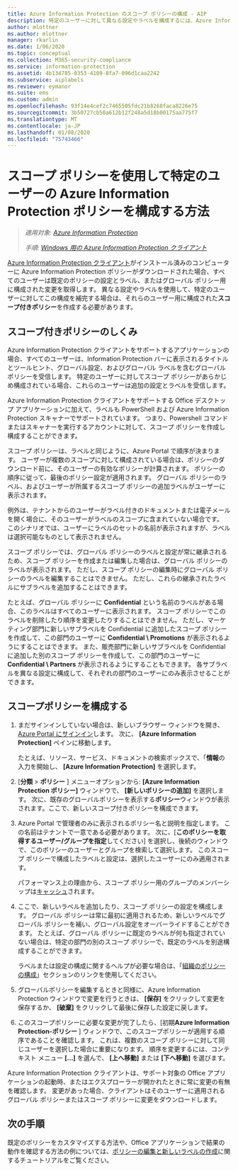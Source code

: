 ```yaml
---
title: Azure Information Protection のスコープ ポリシーの構成 - AIP
description: 特定のユーザーに対して異なる設定やラベルを構成するには、Azure Information Protection のスコープ ポリシーを構成する必要があります。
author: mlottner
ms.author: mlottner
manager: rkarlin
ms.date: 1/06/2020
ms.topic: conceptual
ms.collection: M365-security-compliance
ms.service: information-protection
ms.assetid: 4b134785-0353-4109-8fa7-096d1caa2242
ms.subservice: aiplabels
ms.reviewer: eymanor
ms.suite: ems
ms.custom: admin
ms.openlocfilehash: 93f14e4cef2c7465505fdc21b8268faca8226e75
ms.sourcegitcommit: 3b50727cb50a612b12f248a5d18b00175aa775f7
ms.translationtype: MT
ms.contentlocale: ja-JP
ms.lasthandoff: 01/08/2020
ms.locfileid: "75743466"
---
```

# <a name="how-to-configure-the-azure-information-protection-policy-for-specific-users-by-using-scoped-policies"></a>スコープ ポリシーを使用して特定のユーザーの Azure Information Protection ポリシーを構成する方法

>*適用対象: [Azure Information Protection](https://azure.microsoft.com/pricing/details/information-protection)*
>
> *手順: [Windows 用の Azure Information Protection クライアント](faqs.md#whats-the-difference-between-the-azure-information-protection-client-and-the-azure-information-protection-unified-labeling-client)*


[Azure Information Protection クライアント](https://www.microsoft.com/en-us/download/details.aspx?id=53018)がインストール済みのコンピューターに Azure Information Protection ポリシーがダウンロードされた場合、すべてのユーザーは既定のポリシーの設定とラベル、またはグローバル ポリシー用に構成された変更を取得します。 異なる設定やラベルを使用して、特定のユーザーに対してこの構成を補完する場合は、それらのユーザー用に構成された**スコープ付きポリシー**を作成する必要があります。

## <a name="how-scoped-policies-work"></a>スコープ付きポリシーのしくみ

Azure Information Protection クライアントをサポートするアプリケーションの場合、すべてのユーザーは、Information Protection バーに表示されるタイトルとツールヒント、グローバル設定、およびグローバル ラベルを含むグローバル ポリシーを受信します。 特定のユーザーに対してスコープ ポリシーがあらかじめ構成されている場合、これらのユーザーは追加の設定とラベルを受信します。 

Azure Information Protection クライアントをサポートする Office デスクトップ アプリケーションに加えて、ラベルも PowerShell および Azure Information Protection スキャナーでサポートされています。 つまり、Powershell コマンドまたはスキャナーを実行するアカウントに対して、スコープ ポリシーを作成し構成することができます。 

スコープ ポリシーは、ラベルと同じように、Azure Portal で順序が決まります。 ユーザーが複数のスコープに対して構成されている場合は、ポリシーのダウンロード前に、そのユーザーの有効なポリシーが計算されます。 ポリシーの順序に従って、最後のポリシー設定が適用されます。 グローバル ポリシーのラベル、およびユーザーが所属するスコープ ポリシーの追加ラベルがユーザーに表示されます。

例外は、テナントからのユーザーがラベル付きのドキュメントまたは電子メールを開く場合に、そのユーザーがラベルのスコープに含まれていない場合です。 このシナリオでは、ユーザーにラベルのセットの名前が表示されますが、ラベルは選択可能なものとして表示されません。  

スコープ ポリシーでは、グローバル ポリシーのラベルと設定が常に継承されるため、スコープ ポリシーを作成または編集した場合は、グローバル ポリシーのラベルが表示されます。 ただし、スコープ ポリシーの編集時にグローバル ポリシーのラベルを編集することはできません。 ただし、これらの継承されたラベルにサブラベルを追加することはできます。

たとえば、グローバル ポリシーに **Confidential** という名前のラベルがある場合、このラベルはすべてのユーザーに表示されます。 スコープ ポリシーでこのラベルを削除したり順序を変更したりすることはできません。 ただし、マーケティング部門に新しいサブラベルを Confidential に追加したスコープ ポリシーを作成して、この部門のユーザーに **Confidential \ Promotions** が表示されるようにすることはできます。 また、販売部門に新しいサブラベルを Confidential に追加した別のスコープ ポリシーを作成して、この部門のユーザーに **Confidential \ Partners** が表示されるようにすることもできます。 各サブラベルを異なる設定に構成して、それぞれの部門のユーザーにのみ表示させることができます。

## <a name="configure-a-scoped-policy"></a>スコープポリシーを構成する

1. まだサインインしていない場合は、新しいブラウザー ウィンドウを開き、[Azure Portal にサインイン](configure-policy.md#signing-in-to-the-azure-portal)します。 次に、 **[Azure Information Protection]** ペインに移動します。

    たとえば、リソース、サービス、ドキュメントの検索ボックスで、「**情報**の入力を開始し、 **[Azure Information Protection]** を選択します。

2. [**分類** > **ポリシー** ] メニューオプションから: **[Azure Information Protection ポリシー]** ウィンドウで、 **[新しいポリシーの追加]** を選択します。 次に、既存のグローバルポリシーを表示する**ポリシー**ウィンドウが表示されます。ここで、新しいスコープ付きポリシーを構成できます。

3. Azure Portal で管理者のみに表示されるポリシー名と説明を指定します。 この名前はテナントで一意である必要があります。 次に、[**このポリシーを取得するユーザー/グループを指定**してください] を選択し、後続のウィンドウで、このポリシーのユーザーとグループを検索して選択します。 このスコープ ポリシーで構成したラベルと設定は、選択したユーザーにのみ適用されます。
    
    パフォーマンス上の理由から、スコープ ポリシー用のグループのメンバーシップは[キャッシュ](prepare.md#group-membership-caching-by-azure-information-protection)されます。

4. ここで、新しいラベルを追加したり、スコープ ポリシーの設定を構成します。 グローバル ポリシーは常に最初に適用されるため、新しいラベルでグローバル ポリシーを補い、グローバル設定をオーバーライドすることができます。 たとえば、グローバル ポリシーに既定のラベルが何も指定されていない場合は、特定の部門の別のスコープ ポリシーで、既定のラベルを別途構成することができます。

    ラベルまたは設定の構成に関するヘルプが必要な場合は、「[組織のポリシーの構成](configure-policy.md#configuring-your-organizations-policy)」セクションのリンクを使用してください。

6. グローバルポリシーを編集するときと同様に、Azure Information Protection ウィンドウで変更を行うときは、 **[保存]** をクリックして変更を保存するか、 **[破棄]** をクリックして最後に保存した設定に戻します。 

7. このスコープポリシーに必要な変更が完了したら、[初期**Azure Information Protection-ポリシー** ] ウィンドウで、このスコープポリシーが適用する順序であることを確認します。 これは、複数のスコープ ポリシーに対して同じユーザーを選択した場合に重要になります。 順序を変更するには、コンテキスト メニュー **[...]** を選んで、 **[上へ移動]** または **[下へ移動]** を選びます。 

Azure Information Protection クライアントは、サポート対象の Office アプリケーションの起動時、またはエクスプローラーが開かれたときに常に変更の有無を確認します。 変更があった場合、クライアントはそのユーザーに適用されるグローバル ポリシーまたはスコープ ポリシーに変更をダウンロードします。

## <a name="next-steps"></a>次の手順

既定のポリシーをカスタマイズする方法や、Office アプリケーションで結果の動作を確認する方法の例については、[ポリシーの編集と新しいラベルの作成](infoprotect-quick-start-tutorial.md)に関するチュートリアルをご覧ください。
